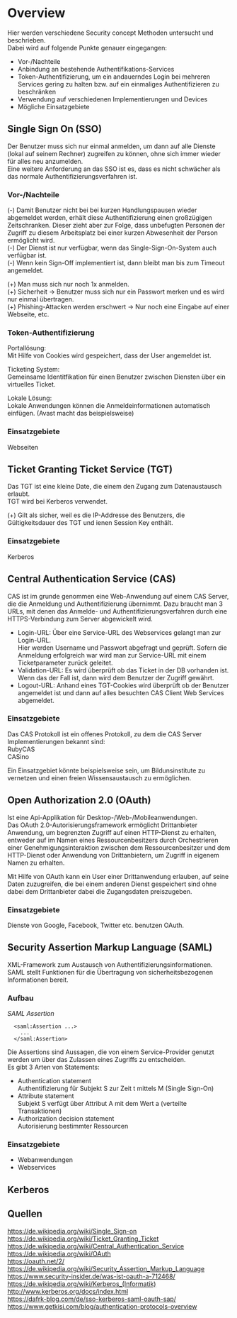 # Overview
Hier werden verschiedene Security concept Methoden untersucht und beschrieben.  
Dabei wird auf folgende Punkte genauer eingegangen:

- Vor-/Nachteile
- Anbindung an bestehende Authentifikations-Services
- Token-Authentifizierung, um ein andauerndes Login bei mehreren Services gering zu halten bzw. auf ein einmaliges Authentifizieren zu beschränken
- Verwendung auf verschiedenen Implementierungen und Devices
- Mögliche Einsatzgebiete

## Single Sign On (SSO)
Der Benutzer muss sich nur einmal anmelden, um dann auf alle Dienste (lokal auf seinem Rechner) zugreifen zu können, ohne sich immer wieder für alles neu anzumelden.  
Eine weitere Anforderung an das SSO ist es, dass es nicht schwächer als das normale Authentifizierungsverfahren ist.

### Vor-/Nachteile
(-) Damit Benutzer nicht bei bei kurzen Handlungspausen wieder abgemeldet werden, erhält diese Authentifizierung einen großzügigen Zeitschranken. Dieser zieht aber zur Folge, dass unbefugten Personen der Zugriff zu diesem Arbeitsplatz bei einer kurzen Abwesenheit der Person ermöglicht wird.  
(-) Der Dienst ist nur verfügbar, wenn das Single-Sign-On-System auch verfügbar ist.  
(-) Wenn kein Sign-Off implementiert ist, dann bleibt man bis zum Timeout angemeldet.  

(+) Man muss sich nur noch 1x anmelden.  
(+) Sicherheit -> Benutzer muss sich nur ein Passwort merken und es wird nur einmal übertragen.  
(+) Phishing-Attacken werden erschwert -> Nur noch eine Eingabe auf einer Webseite, etc.

### Token-Authentifizierung
Portallösung:  
Mit Hilfe von Cookies wird gespeichert, dass der User angemeldet ist.  

Ticketing System:  
Gemeinsame Identitfikation für einen Benutzer zwischen Diensten über ein virtuelles Ticket.  

Lokale Lösung:  
Lokale Anwendungen können die Anmeldeinformationen automatisch einfügen. (Avast macht das beispielsweise)  

### Einsatzgebiete
Webseiten  

## Ticket Granting Ticket Service (TGT)
Das TGT ist eine kleine Date, die einem den Zugang zum Datenaustausch erlaubt.  
TGT wird bei Kerberos verwendet.

(+) Gilt als sicher, weil es die IP-Addresse des Benutzers, die Gültigkeitsdauer des TGT und ienen Session Key enthält.

### Einsatzgebiete
Kerberos

## Central Authentication Service (CAS)
CAS ist im grunde genommen eine Web-Anwendung auf einem CAS Server, die die Anmeldung und Authentifizierung übernimmt. Dazu braucht man 3 URLs, mit denen das Anmelde- und Authentifizierungsverfahren durch eine HTTPS-Verbindung zum Server abgewickelt wird.  
- Login-URL:
Über eine Service-URL des Webservices gelangt man zur Login-URL.  
Hier werden Username und Passwort abgefragt und geprüft. Sofern die Anmeldung erfolgreich war wird man zur Service-URL mit einem Ticketparameter zurück geleitet. 
- Validation-URL:
Es wird überprüft ob das Ticket in der DB vorhanden ist. Wenn das der Fall ist, dann wird dem Benutzer der Zugriff gewährt.
- Logout-URL:
Anhand eines TGT-Cookies wird überprüft ob der Benutzer angemeldet ist und dann auf alles besuchten CAS Client Web Services abgemeldet.  

### Einsatzgebiete
Das CAS Protokoll ist ein offenes Protokoll, zu dem die CAS Server Implementierungen bekannt sind:  
RubyCAS  
CASino

Ein Einsatzgebiet könnte beispielsweise sein, um Bildunsinstitute zu vernetzen und einen freien Wissensaustausch zu ermöglichen.
## Open Authorization 2.0 (OAuth)
Ist eine Api-Applikation für Desktop-/Web-/Mobileanwendungen.  
Das OAuth 2.0-Autorisierungsframework ermöglicht Drittanbieter Anwendung, um begrenzten Zugriff auf einen HTTP-Dienst zu erhalten, entweder auf im Namen eines Ressourcenbesitzers durch Orchestrieren einer Genehmigungsinteraktion zwischen dem Ressourcenbesitzer und dem HTTP-Dienst oder Anwendung von Drittanbietern, um Zugriff in eigenem Namen zu erhalten.

Mit Hilfe von OAuth kann ein User einer Drittanwendung erlauben, auf seine Daten zuzugreifen, die bei einem anderen Dienst gespeichert sind ohne dabei dem Drittanbieter dabei die Zugangsdaten preiszugeben.

### Einsatzgebiete
Dienste von Google, Facebook, Twitter etc. benutzen OAuth.

## Security Assertion Markup Language (SAML)
XML-Framework zum Austausch von Authentifizierungsinformationen.  
SAML stellt Funktionen für die Übertragung von sicherheitsbezogenen Informationen bereit.

### Aufbau
_SAML Assertion_

      <saml:Assertion ...>
        ...
      </saml:Assertion>
Die Assertions sind Aussagen, die von einem Service-Provider genutzt werden um über das Zulassen eines Zugriffs zu entscheiden.  
Es gibt 3 Arten von Statements:
- Authentication statement  
Authentifizierung für Subjekt S zur Zeit t mittels M (Single Sign-On)
- Attribute statement  
Subjekt S verfügt über Attribut A mit dem Wert a (verteilte Transaktionen)
- Authorization decision statement  
Autorisierung bestimmter Ressourcen

### Einsatzgebiete
- Webanwendungen
- Webservices

## Kerberos

## Quellen
https://de.wikipedia.org/wiki/Single_Sign-on  
https://de.wikipedia.org/wiki/Ticket_Granting_Ticket  
https://de.wikipedia.org/wiki/Central_Authentication_Service  
https://de.wikipedia.org/wiki/OAuth  
https://oauth.net/2/  
https://de.wikipedia.org/wiki/Security_Assertion_Markup_Language  
https://www.security-insider.de/was-ist-oauth-a-712468/  
https://de.wikipedia.org/wiki/Kerberos_(Informatik)  
http://www.kerberos.org/docs/index.html  
https://dafrk-blog.com/de/sso-kerberos-saml-oauth-sap/  
https://www.getkisi.com/blog/authentication-protocols-overview  



